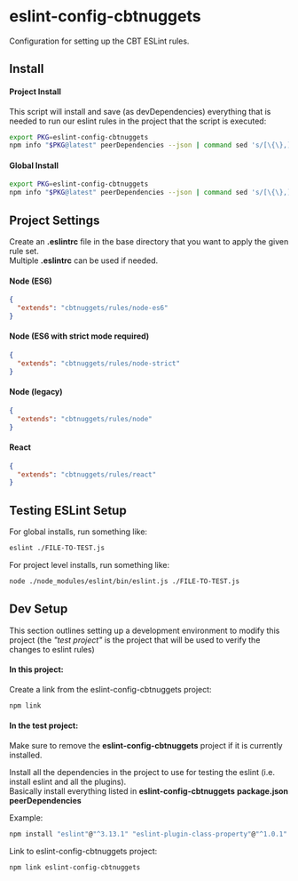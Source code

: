 # eslint-config-cbtnuggets

Configuration for setting up the CBT ESLint rules.

## Install

#### Project Install

This script will install and save (as devDependencies) everything that is needed to run our eslint rules in the project that the script is executed:
```bash
export PKG=eslint-config-cbtnuggets
npm info "$PKG@latest" peerDependencies --json | command sed 's/[\{\},]//g ; s/: /@/g' | xargs npm i "$PKG@latest" --save-dev
```

#### Global Install

```bash
export PKG=eslint-config-cbtnuggets
npm info "$PKG@latest" peerDependencies --json | command sed 's/[\{\},]//g ; s/: /@/g' | xargs npm i -g "$PKG@latest"
```

## Project Settings

Create an **.eslintrc** file in the base directory that you want to apply the given rule set.  
Multiple **.eslintrc** can be used if needed.

#### Node (ES6)
```json
{
  "extends": "cbtnuggets/rules/node-es6"
}
```

#### Node (ES6 with strict mode required)
```json
{
  "extends": "cbtnuggets/rules/node-strict"
}
```

#### Node (legacy)
```json
{
  "extends": "cbtnuggets/rules/node"
}
```


#### React
```json
{
  "extends": "cbtnuggets/rules/react"
}
```

## Testing ESLint Setup

For global installs, run something like:
```bash
eslint ./FILE-TO-TEST.js
```

For project level installs, run something like:
```bash
node ./node_modules/eslint/bin/eslint.js ./FILE-TO-TEST.js
```



## Dev Setup

This section outlines setting up a development environment to modify this project (the *"test project"* is the project that will be used to verify the changes to eslint rules)

#### In this project:

Create a link from the eslint-config-cbtnuggets project:
```bash
npm link
```

#### In the test project:

Make sure to remove the **eslint-config-cbtnuggets** project if it is currently installed.

Install all the dependencies in the project to use for testing the eslint (i.e. install eslint and all the plugins).  
Basically install everything listed in **eslint-config-cbtnuggets** **package.json** **peerDependencies**

Example:
```bash    
npm install "eslint"@"^3.13.1" "eslint-plugin-class-property"@"^1.0.1" "eslint-plugin-import"@"^1.13.0" "eslint-plugin-jsx-a11y"@"^2.1.0" "eslint-plugin-react"@"^6.9.0"
```

Link to eslint-config-cbtnuggets project:
```bash
npm link eslint-config-cbtnuggets
```




